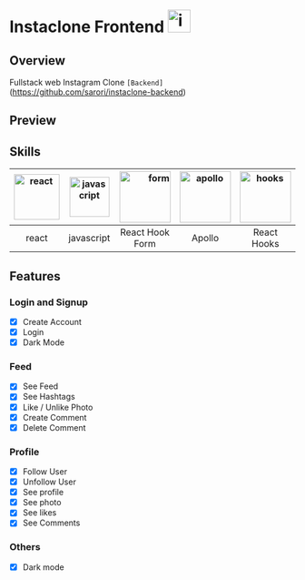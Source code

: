 # Instaclone Frontend <img src="https://firebasestorage.googleapis.com/v0/b/resume-be9ab.appspot.com/o/insta.png?alt=media&token=7b7e9dd7-a990-460b-a800-a7c4e802bda8" alt="insta" height="40px" width="40px">

## Overview

Fullstack web Instagram Clone
`[Backend]`(https://github.com/sarori/instaclone-backend)

## Preview

<!-- <figure>
<p align="center">
    <img src="https://firebasestorage.googleapis.com/v0/b/resume-be9ab.appspot.com/o/twittervideo.gif?alt=media&token=817b693a-4158-4cf4-94d0-72882223c4fd" alt="twitter-video" width="450px"  height="500px"></p>
</figure> -->

## Skills

| <img src="https://firebasestorage.googleapis.com/v0/b/resume-be9ab.appspot.com/o/react.png?alt=media&token=5a6af3f6-91b1-4480-899c-c129b880bf24" alt="react" width="80px" > | <img src="https://firebasestorage.googleapis.com/v0/b/resume-be9ab.appspot.com/o/javascript.png?alt=media&token=92245f67-4622-4c7e-9e9d-461c2c701627" alt="javascript" width="70px" > | <img src="https://firebasestorage.googleapis.com/v0/b/resume-be9ab.appspot.com/o/form.png?alt=media&token=8510ebc5-9b22-4c58-9083-208a34a2f5a8" alt="form" width="90px" > | <img src="https://firebasestorage.googleapis.com/v0/b/resume-be9ab.appspot.com/o/apollo.png?alt=media&token=337863b9-d077-4075-8441-3820323dd99f" alt="apollo" width="90px" > | <img src="https://firebasestorage.googleapis.com/v0/b/resume-be9ab.appspot.com/o/hooks.png?alt=media&token=8fc96108-e148-49dd-9eec-fbfb67e6d3d9" alt="hooks" width="90px" > |
| --------------------------------------------------------------------------------------------------------------------------------------------------------------------------- | :-----------------------------------------------------------------------------------------------------------------------------------------------------------------------------------: | ------------------------------------------------------------------------------------------------------------------------------------------------------------------------: | ----------------------------------------------------------------------------------------------------------------------------------------------------------------------------- | --------------------------------------------------------------------------------------------------------------------------------------------------------------------------- |
| <div align="center">react</div>                                                                                                                                             |                                                                         <div align="center">javascript </div>                                                                         |                                                                                                                                 <div align="center">React Hook Form</div> | <div align="center">Apollo</div>                                                                                                                                              | <div align="center">React Hooks</div>                                                                                                                                       |

## Features

### Login and Signup

-   [x] Create Account
-   [x] Login
-   [x] Dark Mode

### Feed

-   [x] See Feed
-   [x] See Hashtags
-   [x] Like / Unlike Photo
-   [x] Create Comment
-   [x] Delete Comment

### Profile

-   [x] Follow User
-   [x] Unfollow User
-   [x] See profile
-   [x] See photo
-   [x] See likes
-   [x] See Comments

### Others

-   [x] Dark mode
